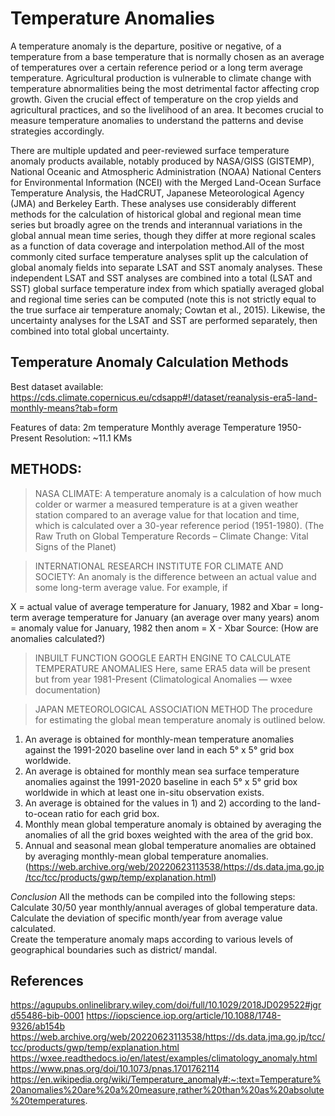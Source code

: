 # Temperature Anomalies 

A temperature anomaly is the departure, positive or negative, of a temperature from a base temperature that is normally chosen as an average of temperatures over a certain reference period or a long term average temperature. 
Agricultural production is vulnerable to climate change with temperature abnormalities being the most detrimental factor affecting crop growth. Given the crucial effect of temperature on the crop yields and agricultural practices, and so the livelihood of an area. It becomes crucial to measure temperature anomalies to understand the patterns and devise strategies accordingly. 

There are multiple updated and peer-reviewed surface temperature anomaly products available, notably produced by NASA/GISS (GISTEMP), National Oceanic and Atmospheric Administration (NOAA) National Centers for Environmental Information (NCEI) with the Merged Land-Ocean Surface Temperature Analysis, the HadCRUT, Japanese Meteorological Agency (JMA) and Berkeley Earth.
These analyses use considerably different methods for the calculation of historical global and regional mean time series but broadly agree on the trends and interannual variations in the global annual mean time series, though they differ at more regional scales as a function of data coverage and interpolation method.All of the most commonly cited surface temperature analyses split up the calculation of global anomaly fields into separate LSAT and SST anomaly analyses. These independent LSAT and SST analyses are combined into a total (LSAT and SST) global surface temperature index from which spatially averaged global and regional time series can be computed (note this is not strictly equal to the true surface air temperature anomaly; Cowtan et al., 2015). Likewise, the uncertainty analyses for the LSAT and SST are performed separately, then combined into total global uncertainty.


## Temperature Anomaly Calculation Methods

	
Best dataset available:
https://cds.climate.copernicus.eu/cdsapp#!/dataset/reanalysis-era5-land-monthly-means?tab=form

Features of data: 
2m temperature 
Monthly average Temperature 1950-Present
Resolution: ~11.1 KMs

## METHODS:

> NASA CLIMATE:
A temperature anomaly is a calculation of how much colder or warmer a measured temperature is at a given weather station compared to an average value for that location and time, which is calculated over a 30-year reference period (1951-1980).
(The Raw Truth on Global Temperature Records – Climate Change: Vital Signs of the Planet)

> INTERNATIONAL RESEARCH INSTITUTE FOR  CLIMATE AND SOCIETY:
An anomaly is the difference between an actual value and some long-term average value.
For example, if

X = actual value of average temperature for January, 1982 and
Xbar = long-term average temperature for January (an average over many years)
anom = anomaly value for January, 1982
then anom = X - Xbar
Source: (How are anomalies calculated?)

> INBUILT FUNCTION GOOGLE EARTH ENGINE TO CALCULATE TEMPERATURE ANOMALIES 
Here, same ERA5 data will be present but from year 1981-Present
(Climatological Anomalies — wxee documentation)


> JAPAN METEOROLOGICAL ASSOCIATION METHOD
The procedure for estimating the global mean temperature anomaly is outlined below.
1) An average is obtained for monthly-mean temperature anomalies against the 1991-2020 baseline over land in each 5° x 5° grid box worldwide.
2) An average is obtained for monthly mean sea surface temperature anomalies against the 1991-2020 baseline in each 5° x 5° grid box worldwide in which at least one in-situ observation exists.
3) An average is obtained for the values in 1) and 2) according to the land-to-ocean ratio for each grid box.
4) Monthly mean global temperature anomaly is obtained by averaging the anomalies of all the grid boxes weighted with the area of the grid box.
5) Annual and seasonal mean global temperature anomalies are obtained by averaging monthly-mean global temperature anomalies.
(https://web.archive.org/web/20220623113538/https://ds.data.jma.go.jp/tcc/tcc/products/gwp/temp/explanation.html)


*Conclusion*
All the methods can be compiled into the following steps: <br>
Calculate 30/50 year monthly/annual averages of global temperature data. <br>
Calculate the deviation of specific month/year from average value calculated. <br> 
Create the temperature anomaly maps according to various levels of geographical boundaries such as district/ mandal. <br>


## References 
https://agupubs.onlinelibrary.wiley.com/doi/full/10.1029/2018JD029522#jgrd55486-bib-0001
https://iopscience.iop.org/article/10.1088/1748-9326/ab154b
https://web.archive.org/web/20220623113538/https://ds.data.jma.go.jp/tcc/tcc/products/gwp/temp/explanation.html
https://wxee.readthedocs.io/en/latest/examples/climatology_anomaly.html
https://www.pnas.org/doi/10.1073/pnas.1701762114
https://en.wikipedia.org/wiki/Temperature_anomaly#:~:text=Temperature%20anomalies%20are%20a%20measure,rather%20than%20as%20absolute%20temperatures.

